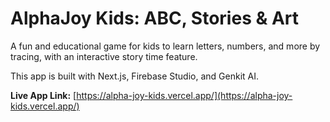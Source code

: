 # AlphaJoy Kids: ABC, Stories & Art

A fun and educational game for kids to learn letters, numbers, and more by tracing, with an interactive story time feature.

This app is built with Next.js, Firebase Studio, and Genkit AI.

**Live App Link:** [https://alpha-joy-kids.vercel.app/](https://alpha-joy-kids.vercel.app/)